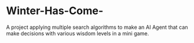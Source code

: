 # Winter-Has-Come-
A project applying multiple search algorithms to make an AI Agent that can make decisions with various wisdom levels in a mini game.

